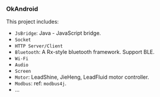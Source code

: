 ### OkAndroid

[//]: # ([![License]&#40;https://img.shields.io/badge/License-Apache_2.0-blue.svg&#41;]&#40;https://opensource.org/licenses/Apache-2.0&#41;)

This project includes:

- `JsBridge`: Java - JavaScript bridge.
- `Socket`
- `HTTP Server/Client`
- `Bluetooth`: A Rx-style bluetooth framework. Support BLE.
- `Wi-Fi`
- `Audio`
- `Screen`
- `Motor`: LeadShine, JieHeng, LeadFluid motor controller.
- `Modbus`: ref: `modbus4j`.
- ...

